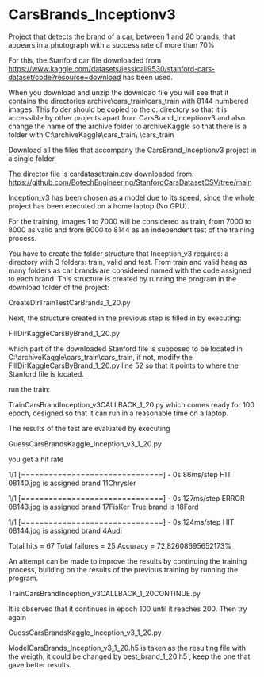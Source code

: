 # CarsBrands_Inceptionv3
Project that detects the brand of a car, between 1 and 20 brands, that appears in a photograph with a success rate of more than 70%

For this, the Stanford car file downloaded from https://www.kaggle.com/datasets/jessicali9530/stanford-cars-dataset/code?resource=download has been used.

When you download and unzip the download file you will see that it contains the directories
archive\cars_train\cars_train with 8144 numbered images. This folder should be copied to the c: directory so that it is accessible by other projects apart from CarsBrand_Inceptionv3 and also change the name of the archive folder to archiveKaggle so that there is a folder with C:\\archiveKaggle\\cars_train\ \cars_train

Download all the files that accompany the CarsBrand_Inceptionv3 project in a single folder.

The director file is cardatasettrain.csv downloaded from:
https://github.com/BotechEngineering/StanfordCarsDatasetCSV/tree/main

Inception_v3 has been chosen as a model due to its speed, since the whole project has been executed on a home laptop (No GPU).

For the training, images 1 to 7000 will be considered as train, from 7000 to 8000 as valid and from 8000 to 8144 as an independent test of the training process.

You have to create the folder structure that Inception_v3 requires: a directory with 3 folders: train, valid and test. From train and valid hang as many folders as car brands are considered named with the code assigned to each brand. This structure is created by running the program in the download folder of the project:

CreateDirTrainTestCarBrands_1_20.py

Next, the structure created in the previous step is filled in by executing:

FillDirKaggleCarsByBrand_1_20.py

which part of the downloaded Stanford file is supposed to be located in C:\\archiveKaggle\\cars_train\\cars_train, if not, modify the FillDirKaggleCarsByBrand_1_20.py line 52 so that it points to where the Stanford file is located.

run the train:

TrainCarsBrandInception_v3CALLBACK_1_20.py
which comes ready for 100 epoch, designed so that it can run in a reasonable time on a laptop.

The results of the test are evaluated by executing

GuessCarsBrandsKaggle_Inception_v3_1_20.py

you get a hit rate


1/1 [===============================] - 0s 86ms/step
HIT 08140.jpg is assigned brand 11Chrysler

1/1 [===============================] - 0s 127ms/step
ERROR 08143.jpg is assigned brand 17FisKer
   True brand is 18Ford

1/1 [===============================] - 0s 124ms/step
HIT 08144.jpg is assigned brand 4Audi


Total hits = 67
Total failures = 25
Accuracy = 72.82608695652173%

An attempt can be made to improve the results by continuing the training process, building on the results of the previous training by running the program.

TrainCarsBrandInception_v3CALLBACK_1_20CONTINUE.py

It is observed that it continues in epoch 100 until it reaches 200. Then try again

GuessCarsBrandsKaggle_Inception_v3_1_20.py

ModelCarsBrands_Inception_v3_1_20.h5 is taken as the resulting file with the weigth, it could be changed by best_brand_1_20.h5 , keep the one that gave better results.


